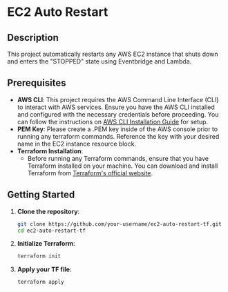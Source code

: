 # EC2 Auto Restart 

## Description

This project automatically restarts any AWS EC2 instance that shuts down and enters the "STOPPED" state using Eventbridge and Lambda.

## Prerequisites

- **AWS CLI**: This project requires the AWS Command Line Interface (CLI) to interact with AWS services. Ensure you have the AWS CLI installed and configured with the necessary credentials before proceeding. You can follow the instructions on [AWS CLI Installation Guide](https://aws.amazon.com/cli/) for setup.
- **PEM Key**: Please create a .PEM key inside of the AWS console prior to running any terraform commands. Reference the key with your desired name in the EC2 instance resource block.
- **Terraform Installation**:
   - Before running any Terraform commands, ensure that you have Terraform installed on your machine. You can download and install Terraform from [Terraform's official website](https://www.terraform.io/downloads.html).

## Getting Started

1. **Clone the repository**:
   ```bash
   git clone https://github.com/your-username/ec2-auto-restart-tf.git
   cd ec2-auto-restart-tf
2. **Initialize Terraform**:
   ```bash
   terraform init
3. **Apply your TF file**:
   ```bash
   terraform apply

